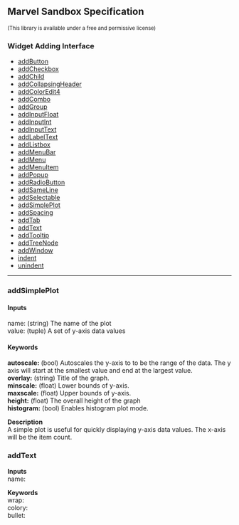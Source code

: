 ## Marvel Sandbox Specification
<sub>(This library is available under a free and permissive license)</sub>

### Widget Adding Interface
- [addButton](#addButton)
- [addCheckbox](#addCheckbox)
- [addChild](#addChild)
- [addCollapsingHeader](#addCollapsingHeader)
- [addColorEdit4](#addColorEdit4)
- [addCombo](#addCombo)
- [addGroup](#addGroup)
- [addInputFloat](#addInputFloat)
- [addInputInt](#addInputInt)
- [addInputText](#addInputText)
- [addLabelText](#addlabeltext)
- [addListbox](#addListbox)
- [addMenuBar](#addMenuBar)
- [addMenu](#addMenu)
- [addMenuItem](#addMenuItem)
- [addPopup](#addPopup)
- [addRadioButton](#addRadioButton)
- [addSameLine](#addSameLine)
- [addSelectable](#addSelectable)
- [addSimplePlot](#addsimpleplot)
- [addSpacing](#addSpacing)
- [addTab](#addTab)
- [addText](#addtext)
- [addTooltip](#addTooltip)
- [addTreeNode](#addTreeNode)
- [addWindow](#addWindow)
- [indent](#indent)
- [unindent](#unindent)





---------------------------------
### addSimplePlot
#### Inputs
name: (string) The name of the plot
</br>value: (tuple) A set of y-axis data values

#### Keywords
**autoscale:** (bool) Autoscales the y-axis to to be the range of the data. The y axis will start at the smallest value and end at the largest value.
</br>**overlay:** (string) Title of the graph.
</br>**minscale:** (float) Lower bounds of y-axis.
</br>**maxscale:** (float) Upper bounds of y-axis.
</br>**height:** (float) The overall height of the graph
</br>**histogram:** (bool) Enables histogram plot mode.

**Description**
<br/>A simple plot is useful for quickly displaying y-axis data values. The x-axis will be the item count.

### addText
**Inputs**
</br>name:

**Keywords**
</br>wrap:
</br>colory:
</br>bullet:
